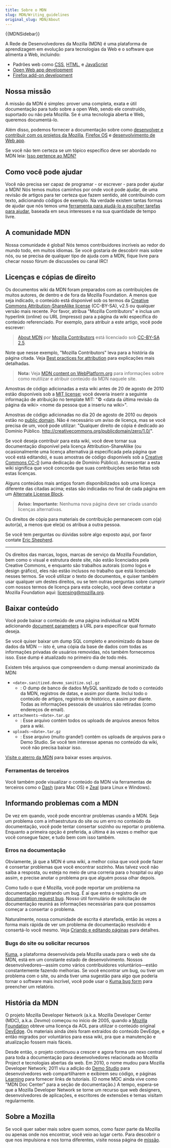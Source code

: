 ```yaml
---
title: Sobre o MDN
slug: MDN/Writing_guidelines
original_slug: MDN/About
---
```


{{MDNSidebar}}

A Rede de Desenvolvedores da Mozilla (MDN) é uma plataforma de aprendizagem em evolução para tecnologias da Web e o software que alimenta a Web, incluindo:

- Padrões web como [CSS](/pt-BR/docs/CSS), [HTML](/pt-BR/docs/HTML), e [JavaScript](/pt-BR/docs/JavaScript)
- [Open Web app development](/pt-BR/docs/Apps)
- [Firefox add-on development](/pt-BR/docs/Add-ons)

## Nossa missão

A missão da MDN é simples: prover uma completa, exata e útil documentação para tudo sobre a open Web, sendo ele construído, suportado ou não pela Mozilla. Se é uma tecnologia aberta e Web, queremos documentá-lo.

Além disso, podemos fornecer a documentação sobre como [desenvolver e contribuir com os projetos da Mozilla](/pt-BR/docs/Mozilla), [Firefox OS](/pt-BR/Firefox_OS) e [desenvolvimento de Web app](/pt-BR/Apps).

Se você não tem certeza se um tópico específico deve ser abordado no MDN leia: [Isso pertence ao MDN?](/pt-BR/docs/Project:MDN/Contributing/Does_this_belong)

## Como você pode ajudar

Você não precisa ser capaz de programar - or escrever - para poder ajudar a MDN! Nós temos muitos caminhos por onde você pode ajudar, de uma revisão de artigos para ter certeza que fazem sentido, até contribuindo com texto, adicionando códigos de exemplo. Na verdade existem tantas formas de ajudar que nós temos uma [ferramenta para ajudá-lo a escolher tarefas para ajudar](/pt-BR/docs/MDN/Quick_start), baseada em seus interesses e na sua quantidade de tempo livre.

## A comunidade MDN

Nossa comunidade é global! Nós temos contribuidores incríveis ao redor do mundo todo, em muitos idiomas. Se você gostaria de descobrir mais sobre nós, ou se precisa de qualquer tipo de ajuda com a MDN, fique livre para checar nosso fórum de discussões ou canal IRC!

## Licenças e cópias de direito

Os documentos wiki da MDN foram preparados com as contribuições de muitos autores, de dentro e de fora da Mozilla Foundation. A menos que seja indicado, o conteúdo está disponível sob os termos da [Creative Commons Attribution-ShareAlike license](http://creativecommons.org/licenses/by-sa/2.5/) (CC-BY-SA), v2.5 ou qualquer versão mais recente. Por favor, atribua "Mozilla Contributors" e inclua um hyperlink (online) ou URL (impresso) para a página da wiki específica do conteúdo referenciado. Por exemplo, para atribuir a este artigo, você pode escrever:

> [About MDN](/pt-BR/docs/MDN/About) por [Mozilla Contributors](/pt-BR/docs/MDN/About$history) está licenciado sob [CC-BY-SA 2.5](http://creativecommons.org/licenses/by-sa/2.5/).

Note que nesse exemplo, "Mozilla Contributors" leva para a história da página citada. Veja [Best practices for attribution](http://wiki.creativecommons.org/Marking/Users) para explicações mais detalhadas.

> **Nota:** Veja [MDN content on WebPlatform.org](/pt-BR/docs/MDN_content_on_WebPlatform.org) para informações sobre como reutilizar e atribuir conteúdo da MDN naquele site.

Amostras de código adicionadas a esta wiki antes de 20 de agosto de 2010 estão disponíveis sob a [MIT license](http://www.opensource.org/licenses/mit-license.php); você deveria inserir a seguinte informação de atribuição no template MIT: "© \<data da última revisão da página da wiki> \<nome da pessoa que a inseriu na wiki>".

Amostras de código adicionadas no dia 20 de agosto de 2010 ou depois estão no [public domain](http://creativecommons.org/publicdomain/zero/1.0/). Não é necessário um aviso de licença, mas se você precisa de um, você pode utilizar: "Qualquer direito de cópia é dedicado ao Domínio Público. <http://creativecommons.org/publicdomain/zero/1.0/>".

Se você deseja contribuir para esta wiki, você deve tornar sua documentação disponível pela licença Attribution-ShareAlike (ou ocasionalmente uma licença alternativa já especificada pela página que você está editando), e suas amostras de código disponívels sob a [Creative Commons CC-0](http://creativecommons.org/publicdomain/zero/1.0/) (uma dedicação de Domínio Público). Acrescentar a esta wiki significa que você concorda que suas contribuições serão feitas sob estas licenças.

Alguns conteúdos mais antigos foram disponibilizados sob uma licença diferente das citadas acima; estas são indicadas no final de cada página em um [Alternate License Block](/Project:en/Examples/Alternate_License_Block).

> **Aviso:** **Importante:** Nenhuma nova página deve ser criada usando licenças alternativas.

Os direitos de cópia para materiais de contribuição permanecem com o(a) autor(a), a menos que ele(a) os atribua a outra pessoa.

Se você tem perguntas ou dúvidas sobre algo exposto aqui, por favor contate [Eric Shepherd](mailto:eshepherd@mozilla.com).

---

Os direitos das marcas, logos, marcas de serviço da Mozilla Foundation, bem como o visual e estrutura deste site, não estão licenciados pela Creative Commons, e enquanto são trabalhos autorais (como logos e design gráfico), eles não estão inclusos no trabalho que está licenciado nesses termos. Se você utilizar o texto de documentos, e quiser também usar qualquer um destes direitos, ou se tem outras perguntas sobre cumprir com nossos termos de licença para esta coleção, você deve contatar a Mozilla Foundation aqui: <licensing@mozilla.org>.

## Baixar conteúdo

Você pode baixar o conteúdo de uma página individual na MDN adicionando [document parameters](/pt-BR/docs/Project:MDN/Kuma/API#Document_parameters) à URL para especificar qual formato deseja.

Se você quiser baixar um dump SQL completo e anonimizado da base de dados da MDN -- isto é, uma cópia da base de dados com todas as informações privadas de usuários removidas, nós também fornecemos isso. Esse dump é atualizado no primeiro dia de todo mês.

Existem três arquivos que compreendem o dump mensal anonimizado da MDN:

- `<date>.sanitized.devmo_sanitize.sql.gz`
  - : O dump de banco de dados MySQL sanitizado de todo o conteúdo da MDN, registros de datas, e assim por diante. Inclui todo o conteúdo de artigos, registros de histórico, e assim por diante. Todas as informações pessoais de usuários são retiradas (como endereços de email).
- `attachments-<date>.tar.gz`
  - : Esse arquivo contém todos os uploads de arquivos anexos feitos para a wiki.
- `uploads-<date>.tar.gz`
  - : Esse arquivo (muito grande!) contém os uploads de arquivos para o Demo Studio. Se você tem interesse apenas no conteúdo da wiki, você não precisa baixar isso.

[Visite o aterro da MDN](https://developer.allizom.org/landfill/) para baixar esses arquivos.

### Ferramentas de terceiros

Você também pode visualizar o conteúdo da MDN via ferramentas de terceiros como o [Dash](http://kapeli.com/dash) (para Mac OS) e [Zeal](http://zealdocs.org/) (para Linux e Windows).

## Informando problemas com a MDN

De vez em quando, você pode encontrar problemas usando a MDN. Seja um problema com a infraestrutura do site ou um erro no conteúdo da documentação, você pode tentar consertar sozinho ou reportar o problema. Enquanto a primeira opção é preferida, a última é às vezes o melhor que você consegue fazer, e tudo bem com isso também.

### Erros na documentação

Obviamente, já que a MDN é uma wiki, a melhor coisa que você pode fazer é consertar problemas que você encontrar sozinho. Mas talvez você não saiba a resposta, ou esteja no meio de uma correria para o hospital ou algo assim, e precise anotar o problema pra que alguém possa olhar depois.

Como tudo o que é Mozilla, você pode reportar um problema na documentação registrando um bug. É aí que entra o registro de um [documentation request bug](https://bugzilla.mozilla.org/form.doc). Nosso útil formulário de solicitação de documentação reunirá as informações necessárias para que possamos começar a consertar o problema.

Naturalmente, nossa comunidade de escrita é atarefada, então às vezes a forma mais rápida de ver um problema de documentação resolvido é consertá-lo você mesmo. Veja [Criando e editando páginas](/pt-BR/docs/MDN/Contribute/Creating_and_editing_pages) para detalhes.

### Bugs do site ou solicitar recursos

[Kuma](/pt-BR/docs/Project:MDN/Kuma), a plataforma desenvolvida pela Mozilla usada para o web site da MDN, está em um constante estado de desenvolvimento. Nossos desenvolvedores—assim como vários contribuidores voluntários—estão constantemente fazendo melhorias. Se você encontrar um bug, ou tiver um problema com o site, ou ainda tiver uma sugestão para algo que poderia tornar o software mais incrível, você pode usar o [Kuma bug form](https://bugzilla.mozilla.org/form.mdn) para preencher um relatório.

## História da MDN

O projeto Mozilla Developer Network (a.k.a. Mozilla Developer Center (MDC), a.k.a. _Devmo_) começou no início de 2005, quando a [Mozilla Foundation](http://www.mozillafoundation.org) obteve uma licença da AOL para utilizar o conteúdo original [DevEdge](/Project:en/DevEdge). Os materiais ainda úteis foram extraídos do conteúdo DevEdge, e então migrados por voluntários para essa wiki, pra que a manutenção e atualização fossem mais fáceis.

Desde então, o projeto continuou a crescer e agora forma um nexo central para toda a documentação para desenvolvedores relacionada ao Mozilla Project e tecnologias abertas da web. Em 2010, o nome mudou para Mozilla Developer Network; 2011 viu a adição do [Demo Studio](http://developer.mozilla.org/pt-BR/demos) para desenvolvedores web compartilharem e exibirem seu código, e páginas [Learning](http://developer.mozilla.org/pt-BR/learn) para fornecer links de tutoriais. (O nome MDC ainda vive como "MDN Doc Center" para a seção de documentação.) A tempo, espera-se que a Mozilla Developer Network se torne um recurso que web designers, desenvolvedores de aplicações, e escritores de extensões e temas visitam regularmente.

## Sobre a Mozilla

Se você quer saber mais sobre quem somos, como fazer parte da Mozilla ou apenas onde nos encontrar, você veio ao lugar certo. Para descobrir o que nos impulsiona e nos torna diferentes, visite nossa página de [missão](http://www.mozilla.org/pt-BR/mission/).
